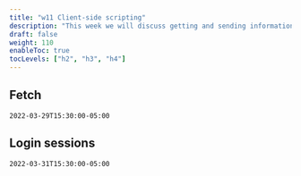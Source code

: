 ```yaml
---
title: "w11 Client-side scripting"
description: "This week we will discuss getting and sending information between a browser-based client to and an API. We will also learn how to set up a login session."
draft: false
weight: 110
enableToc: true
tocLevels: ["h2", "h3", "h4"]
---
```


## Fetch

`2022-03-29T15:30:00-05:00`

## Login sessions

`2022-03-31T15:30:00-05:00`

